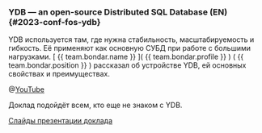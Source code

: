 ### YDB — an open-source Distributed SQL Database (EN) {#2023-conf-fos-ydb}
YDB используется там, где нужна стабильность, масштабируемость и гибкость. Её применяют как основную СУБД при работе с большими нагрузками. [ {{ team.bondar.name }} ]( {{ team.bondar.profile }} ) ( {{ team.bondar.position }} ) рассказал об устройстве YDB, ей основных свойствах и преимуществах.

@[YouTube](https://www.youtube.com/watch?v=A0O7yr9_1Tg)

Доклад подойдёт всем, кто еще не знаком с YDB.

[Слайды презентации доклада](https://github.com/ydb-platform/ydb-presentations/blob/main/2023/en/fossasia_summit/presentation.pdf)
